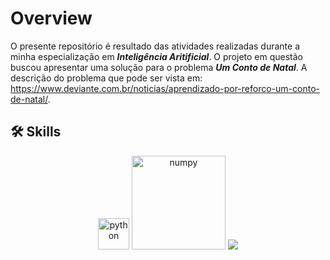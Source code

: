 
# Overview
O presente repositório é resultado das atividades realizadas durante a minha especialização em _**Inteligência Aritificial**_.
O projeto em questão buscou apresentar uma solução para o problema _**Um Conto de Natal**_. A descrição do problema que pode ser vista em: https://www.deviante.com.br/noticias/aprendizado-por-reforco-um-conto-de-natal/.

## 🛠 Skills   
<p align="center">
  <img src="https://upload.wikimedia.org/wikipedia/commons/c/c3/Python-logo-notext.svg" alt="python" width="50" />
  <img src="https://upload.wikimedia.org/wikipedia/commons/3/31/NumPy_logo_2020.svg" alt="numpy" width="150" />
   <img src="https://cdn.rawgit.com/ourcodeworld/robotyper/15f3393c/robotyper.png width="70" />
</p>
